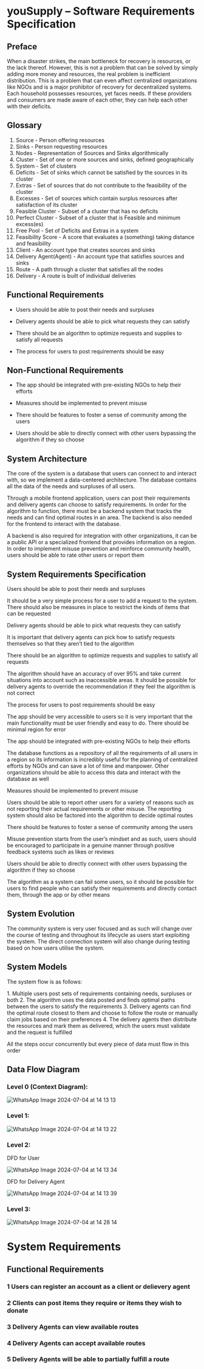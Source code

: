 # youSupply – Software Requirements Specification

## Preface

When a disaster strikes, the main bottleneck for recovery is resources, or the lack thereof. However, this is not a problem that can be solved by simply adding more money and resources, the real problem is inefficient distribution. This is a problem that can even affect centralized organizations like NGOs and is a major prohibitor of recovery for decentralized systems. Each household possesses resources, yet faces needs. If these providers and consumers are made aware of each other, they can help each other with their deficits.

## Glossary

1. Source - Person offering resources
2. Sinks - Person requesting resources
3. Nodes - Representation of Sources and Sinks algorithmically
4. Cluster - Set of one or more sources and sinks, defined geographically
5. System - Set of clusters
6. Deficits - Set of sinks which cannot be satisfied by the sources in its cluster
7. Extras - Set of sources that do not contribute to the feasibility of the cluster
8. Excesses - Set of sources which contain surplus resources after satisfaction of its cluster
9. Feasible Cluster - Subset of a cluster that has no deficits
10. Perfect Cluster - Subset of a cluster that is Feasible and minimum excess(es)
11. Free Pool - Set of Deficits and Extras in a system
12. Feasibility Score - A score that evaluates a (something) taking distance and feasibility
13. Client - An account type that creates sources and sinks
14. Delivery Agent(Agent) - An account type that satisfies sources and sinks
15. Route - A path through a cluster that satisfies all the nodes
16. Delivery - A route is built of individual deliveries

## Functional Requirements

- Users should be able to post their needs and surpluses

- Delivery agents should be able to pick what requests they can satisfy

- There should be an algorithm to optimize requests and supplies to satisfy all requests

- The process for users to post requirements should be easy

## Non-Functional Requirements

- The app should be integrated with pre-existing NGOs to help their efforts

- Measures should be implemented to prevent misuse

- There should be features to foster a sense of community among the users

- Users should be able to directly connect with other users bypassing the algorithm if they so choose

## System Architecture

​The core of the system is a database that users can connect to and interact with, so we implement a data-centered architecture. The database contains all the data of the needs and surpluses of all users. 

​Through a mobile frontend application, users can post their requirements and delivery agents can choose to satisfy requirements. In order for the algorithm to function, there must be a backend system that tracks the needs and can find optimal routes in an area. The backend is also needed for the frontend to interact with the database.

A backend is also required for integration with other organizations, it can be a public API or a specialized frontend that provides information on a region. In order to implement misuse prevention and reinforce community health, users should be able to rate other users or report them

## System Requirements Specification

Users should be able to post their needs and surpluses

​It should be a very simple process for a user to add a request to the system. There should also be measures in place to restrict the kinds of items that can be requested

Delivery agents should be able to pick what requests they can satisfy

​It is important that delivery agents can pick how to satisfy requests themselves so that they aren’t tied to the algorithm

There should be an algorithm to optimize requests and supplies to satisfy all requests

​The algorithm should have an accuracy of over 95% and take current situations into account such as inaccessible areas. It should be possible for delivery agents to override the recommendation if they feel the algorithm is not correct

The process for users to post requirements should be easy

​The app should be very accessible to users so it is very important that the main functionality must be user friendly and easy to do. There should be minimal region for error

The app should be integrated with pre-existing NGOs to help their efforts

​The database functions as a repository of all the requirements of all users in a region so its information is incredibly useful for the planning of centralized efforts by NGOs and can save a lot of time and manpower. Other organizations should be able to access this data and interact with the database as well

Measures should be implemented to prevent misuse

​Users should be able to report other users for a variety of reasons such as not reporting their actual requirements or other misuse. The reporting system should also be factored into the algorithm to decide optimal routes

There should be features to foster a sense of community among the users

​Misuse prevention starts from the user’s mindset and as such, users should be encouraged to participate in a genuine manner through positive feedback systems such as likes or reviews

Users should be able to directly connect with other users bypassing the algorithm if they so choose

​The algorithm as a system can fail some users, so it should be possible for users to find people who can satisfy their requirements and directly contact them, through the app or by other means

## System Evolution

​The community system is very user focused and as such will change over the course of testing and throughout its lifecycle as users start exploiting the system. The direct connection system will also change during testing based on how users utilise the system.

## System Models

The system flow is as follows:

1. Multiple users post sets of requirements containing needs, surpluses or both
2. The algorithm uses the data posted and finds optimal paths between the users to satisfy the requirements
3. Delivery agents can find the optimal route closest to them and choose to follow the route or manually claim jobs based on their preferences
4. The delivery agents then distribute the resources and mark them as delivered, which the users must validate and the request is fulfilled

All the steps occur concurrently but every piece of data must flow in this order

## Data Flow Diagram
### Level 0 (Context Diagram):

![WhatsApp Image 2024-07-04 at 14 13 13](https://github.com/akashShanmugraj/programming-notes/assets/65720968/529d1b72-e25e-49db-839f-1394b263e38a)

### Level 1:
![WhatsApp Image 2024-07-04 at 14 13 22](https://github.com/akashShanmugraj/programming-notes/assets/65720968/d1914ac0-19ef-4772-9100-3a32fb7e27df)

### Level 2:

DFD for User

![WhatsApp Image 2024-07-04 at 14 13 34](https://github.com/akashShanmugraj/programming-notes/assets/65720968/fe23c2b8-21f0-476c-b589-80690abab908)

DFD for Delivery Agent

![WhatsApp Image 2024-07-04 at 14 13 39](https://github.com/akashShanmugraj/programming-notes/assets/65720968/b4e9e6e8-9ddf-4aff-8ff6-525f25ff91f2)

### Level 3:

![WhatsApp Image 2024-07-04 at 14 28 14](https://github.com/akashShanmugraj/programming-notes/assets/65720968/e6d348cc-b745-40fa-a1d1-d794e1db057d)

#  System Requirements

## Functional Requirements

### 1 Users can register an account as a client or delievery agent

### 2 Clients can post items they require or items they wish to donate

### 3 Delivery Agents can view available routes

### 4 Delivery Agents can accept available routes

### 5 Delivery Agents will be able to partially fulfill a route


